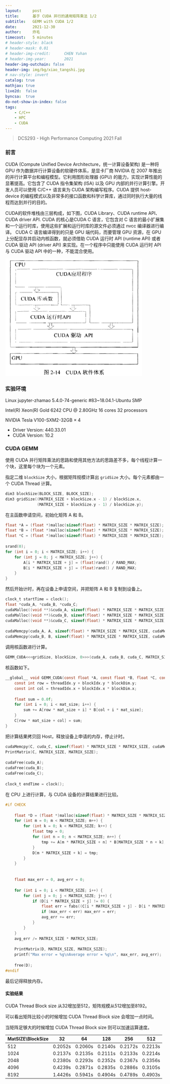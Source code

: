 ```yaml
---
layout:     post
title:      基于 CUDA 并行的通用矩阵乘法 1/2
subtitle:   GEMM with CUDA 1/2
date:       2021-12-30
author:     炸毛
timecost:   5 minutes
# header-style: black
# header-mask: 0.01
# header-img-credit:      CHEN Yuhan
# header-img-year:        2021 
header-img-outchain: false
header-img: img/bg/xiao_tangshi.jpg
# nav-style: invert
catalog: true
mathjax: true
live2d:  false
byncsa:  true
do-not-show-in-index: false
tags:
    - C/C++
    - HPC
    - CUDA
---
```


> DCS293 - High Performance Computing 2021 Fall

### 前言

CUDA (Compute Unified Device Architecture，统一计算设备架构) 是一种将 GPU 作为数据并行计算设备的软硬件体系，是显卡厂商 NVIDIA 在 2007 年推出的并行计算平台和编程模型。它利用图形处理器 (GPU) 的能力，实现计算性能的显著提高。它包含了 CUDA 指令集架构 (ISA) 以及 GPU 内部的并行计算引擎。开发人员可以使用 C/C++ 语言来为  CUDA 架构编写程序。CUDA 提供 host-device 的编程模式以及非常多的接口函数和科学计算库，通过同时执行大量的线程而达到并行的目的。

CUDA的软件堆栈由三层构成，如下图，CUDA Library、CUDA runtime API、CUDA driver API. CUDA 的核心是CUDA C 语言，它包含对 C 语言的最小扩展集和一个运行时库，使用这些扩展和运行时库的源文件必须通过 nvcc 编译器进行编译。 CUDA C 语言编译得到的只是 GPU 端代码，而要管理 GPU 资源，在 GPU 上分配显存并启动内核函数，就必须借助 CUDA 运行时 API (runtime API) 或者 CUDA 驱动 API (driver API) 来实现。在一个程序中只能使用 CUDA 运行时 API 与 CUDA 驱动 API 中的一种，不能混合使用。

![img](/img/in-post/cuda/20170123084355452.png)

### 实验环境

Linux jupyter-zhamao 5.4.0-74-generic #83~18.04.1-Ubuntu SMP

Intel(R) Xeon(R) Gold 6242 CPU @ 2.80GHz 16 cores 32 processors

NVIDIA Tesla V100-SXM2-32GB × 4

- Driver Version: 440.33.01
- CUDA Version: 10.2

### CUDA GEMM

使用 CUDA 并行矩阵乘法的思路和使用其他方法的思路差不多，每个线程计算一个块，这里每个块为一个元素。

指定二维 `blockSize` 大小，根据矩阵规模计算出 `gridSize` 大小。每个元素都由一个 CUDA Thread 计算。

```c
dim3 blockSize(BLOCK_SIZE, BLOCK_SIZE);
dim3 gridSize((MATRIX_SIZE + blockSize.x - 1) / blockSize.x,
              (MATRIX_SIZE + blockSize.y - 1) / blockSize.y);
```

在主函数申请空间，初始化矩阵 A 和 B。

```c
float *A = (float *)malloc(sizeof(float) * MATRIX_SIZE * MATRIX_SIZE);
float *B = (float *)malloc(sizeof(float) * MATRIX_SIZE * MATRIX_SIZE);
float *C = (float *)malloc(sizeof(float) * MATRIX_SIZE * MATRIX_SIZE);

srand(0);
for (int i = 0; i < MATRIX_SIZE; i++) {
    for (int j = 0; j < MATRIX_SIZE; j++) {
        A[i * MATRIX_SIZE + j] = (float)rand() / RAND_MAX;
        B[i * MATRIX_SIZE + j] = (float)rand() / RAND_MAX;
    }
}
```

然后开始计时，再在设备上申请空间，并把矩阵 A 和 B 复制到设备上。

```c
clock_t startTime = clock();
float *cuda_A, *cuda_B, *cuda_C;
cudaMalloc((void **)&cuda_A, sizeof(float) * MATRIX_SIZE * MATRIX_SIZE);
cudaMalloc((void **)&cuda_B, sizeof(float) * MATRIX_SIZE * MATRIX_SIZE);
cudaMalloc((void **)&cuda_C, sizeof(float) * MATRIX_SIZE * MATRIX_SIZE);

cudaMemcpy(cuda_A, A, sizeof(float) * MATRIX_SIZE * MATRIX_SIZE, cudaMemcpyHostToDevice);
cudaMemcpy(cuda_B, B, sizeof(float) * MATRIX_SIZE * MATRIX_SIZE, cudaMemcpyHostToDevice);
```

调用核函数进行计算。

```c
GEMM_CUDA<<<gridSize, blockSize, 0>>>(cuda_A, cuda_B, cuda_C, MATRIX_SIZE);
```

核函数如下。

```c
__global__ void GEMM_CUDA(const float *A, const float *B, float *C, const int mat_size) {
    const int row = threadIdx.y + blockIdx.y * blockDim.y;
    const int col = threadIdx.x + blockIdx.x * blockDim.x;

    float sum = 0.0f;
    for (int i = 0; i < mat_size; i++) {
        sum += A[row * mat_size + i] * B[col + i * mat_size];
    }
    C[row * mat_size + col] = sum;
}
```

把计算结果拷贝回 Host，释放设备上申请的内存，停止计时。

```c
cudaMemcpy(C, cuda_C, sizeof(float) * MATRIX_SIZE * MATRIX_SIZE, cudaMemcpyDeviceToHost);
PrintMatrix(C, MATRIX_SIZE, MATRIX_SIZE);

cudaFree(cuda_A);
cudaFree(cuda_B);
cudaFree(cuda_C);

clock_t endTime = clock();
```

在 CPU 上进行计算，与 CUDA 设备的计算结果进行比较。

```c
#if CHECK

    float *D = (float *)malloc(sizeof(float) * MATRIX_SIZE * MATRIX_SIZE);
    for (int m = 0; m < MATRIX_SIZE; m++) {
        for (int k = 0; k < MATRIX_SIZE; k++) {
            float tmp = 0;
            for (int n = 0; n < MATRIX_SIZE; n++) {
                tmp += A[m * MATRIX_SIZE + n] * B[MATRIX_SIZE * n + k];
            }
            D[m * MATRIX_SIZE + k] = tmp;
        }
    }


    float max_err = 0, avg_err = 0;

    for (int i = 0; i < MATRIX_SIZE; i++) {
        for (int j = 0; j < MATRIX_SIZE; j++) {
            if (D[i * MATRIX_SIZE + j] != 0) {
                float err = fabs((C[i * MATRIX_SIZE + j] - D[i * MATRIX_SIZE + j]) / D[i * MATRIX_SIZE + j]);
                if (max_err < err) max_err = err;
                avg_err += err;
            }
        }
    }
    avg_err /= MATRIX_SIZE * MATRIX_SIZE;

    PrintMatrix(D, MATRIX_SIZE, MATRIX_SIZE);
    printf("Max error = %g\nAverage error = %g\n", max_err, avg_err);

    free(D);
#endif
```

最后记得释放内存。

#### 实验结果

CUDA Thread Block size 从32增加至512，矩阵规模从512增加至8192。

可以看出矩阵比较小的时候增加 CUDA Thread Block size 会增加一点时间。

当矩阵足够大的时候增加 CUDA Thread Block size 则可以加速运算速度。

| MatSIZE\BlockSize | 32      | 64      | 128     | 256     | 512     |
| ----------------- | ------- | ------- | ------- | ------- | ------- |
| 512               | 0.2052s | 0.2060s | 0.2140s | 0.2172s | 0.2213s |
| 1024              | 0.2137s | 0.2135s | 0.2111s | 0.2133s | 0.2214s |
| 2048              | 0.2380s | 0.2293s | 0.2352s | 0.2367s | 0.2356s |
| 4096              | 0.4239s | 0.2871s | 0.2835s | 0.2886s | 0.3105s |
| 8192              | 1.4426s | 0.5941s | 0.4904s | 0.4789s | 0.4903s |
